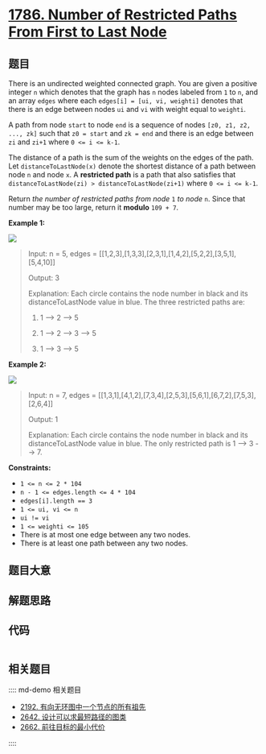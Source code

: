 # [1786. Number of Restricted Paths From First to Last Node](https://leetcode.com/problems/number-of-restricted-paths-from-first-to-last-node/)

## 题目

There is an undirected weighted connected graph. You are given a positive
integer `n` which denotes that the graph has `n` nodes labeled from `1` to
`n`, and an array `edges` where each `edges[i] = [ui, vi, weighti]` denotes
that there is an edge between nodes `ui` and `vi` with weight equal to
`weighti`.

A path from node `start` to node `end` is a sequence of nodes `[z0, z1, z2,
..., zk]` such that `z0 = start` and `zk = end` and there is an edge between
`zi` and `zi+1` where `0 <= i <= k-1`.

The distance of a path is the sum of the weights on the edges of the path. Let
`distanceToLastNode(x)` denote the shortest distance of a path between node
`n` and node `x`. A **restricted path** is a path that also satisfies that
`distanceToLastNode(zi) > distanceToLastNode(zi+1)` where `0 <= i <= k-1`.

Return _the number of restricted paths from node_ `1` _to node_ `n`. Since
that number may be too large, return it **modulo** `109 + 7`.



**Example 1:**

![](https://assets.leetcode.com/uploads/2021/02/17/restricted_paths_ex1.png)

> Input: n = 5, edges = [[1,2,3],[1,3,3],[2,3,1],[1,4,2],[5,2,2],[3,5,1],[5,4,10]]
> 
> Output: 3
> 
> Explanation: Each circle contains the node number in black and its distanceToLastNode value in blue. The three restricted paths are:
> 
> 1) 1 --> 2 --> 5
> 
> 2) 1 --> 2 --> 3 --> 5
> 
> 3) 1 --> 3 --> 5

**Example 2:**

![](https://assets.leetcode.com/uploads/2021/02/17/restricted_paths_ex22.png)

> Input: n = 7, edges = [[1,3,1],[4,1,2],[7,3,4],[2,5,3],[5,6,1],[6,7,2],[7,5,3],[2,6,4]]
> 
> Output: 1
> 
> Explanation: Each circle contains the node number in black and its distanceToLastNode value in blue. The only restricted path is 1 --> 3 --> 7.

**Constraints:**

  * `1 <= n <= 2 * 104`
  * `n - 1 <= edges.length <= 4 * 104`
  * `edges[i].length == 3`
  * `1 <= ui, vi <= n`
  * `ui != vi`
  * `1 <= weighti <= 105`
  * There is at most one edge between any two nodes.
  * There is at least one path between any two nodes.


## 题目大意

## 解题思路

## 代码

```javascript

```

## 相关题目

:::: md-demo 相关题目
- [2192. 有向无环图中一个节点的所有祖先](https://leetcode.com/problems/all-ancestors-of-a-node-in-a-directed-acyclic-graph)
- [2642. 设计可以求最短路径的图类](https://leetcode.com/problems/design-graph-with-shortest-path-calculator)
- [2662. 前往目标的最小代价](https://leetcode.com/problems/minimum-cost-of-a-path-with-special-roads)

::::

